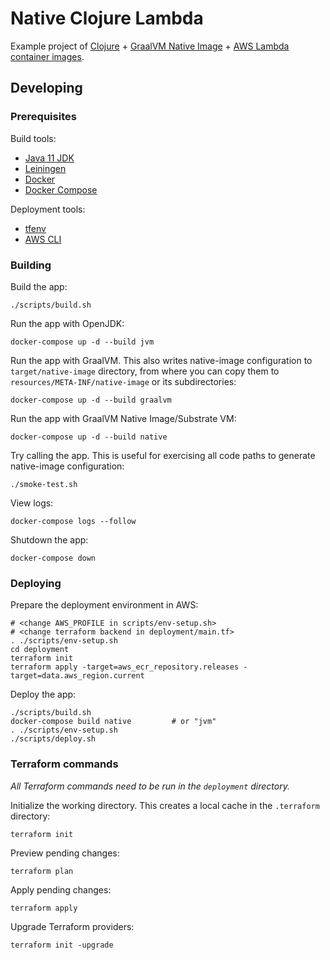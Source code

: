 # Native Clojure Lambda

Example project of [Clojure](https://clojure.org/) +
[GraalVM Native Image](https://www.graalvm.org/reference-manual/native-image/) +
[AWS Lambda container images](https://aws.amazon.com/blogs/aws/new-for-aws-lambda-container-image-support/).

## Developing

### Prerequisites

Build tools:

- [Java 11 JDK](https://www.oracle.com/java/technologies/javase-downloads.html)
- [Leiningen](https://leiningen.org/)
- [Docker](https://www.docker.com/)
- [Docker Compose](https://docs.docker.com/compose/)

Deployment tools:

- [tfenv](https://github.com/tfutils/tfenv)
- [AWS CLI](https://aws.amazon.com/cli/)

### Building

Build the app:

    ./scripts/build.sh

Run the app with OpenJDK:

    docker-compose up -d --build jvm

Run the app with GraalVM. This also writes native-image configuration to `target/native-image` directory, from where you
can copy them to `resources/META-INF/native-image` or its subdirectories:

    docker-compose up -d --build graalvm

Run the app with GraalVM Native Image/Substrate VM:

    docker-compose up -d --build native

Try calling the app. This is useful for exercising all code paths to generate native-image configuration:

    ./smoke-test.sh

View logs:

    docker-compose logs --follow

Shutdown the app:

    docker-compose down

### Deploying

Prepare the deployment environment in AWS:

    # <change AWS_PROFILE in scripts/env-setup.sh> 
    # <change terraform backend in deployment/main.tf>
    . ./scripts/env-setup.sh 
    cd deployment
    terraform init
    terraform apply -target=aws_ecr_repository.releases -target=data.aws_region.current

Deploy the app:

    ./scripts/build.sh
    docker-compose build native         # or "jvm"
    . ./scripts/env-setup.sh 
    ./scripts/deploy.sh

### Terraform commands

*All Terraform commands need to be run in the `deployment` directory.*

Initialize the working directory. This creates a local cache in the `.terraform` directory:

    terraform init

Preview pending changes:

    terraform plan

Apply pending changes:

    terraform apply

Upgrade Terraform providers:

    terraform init -upgrade
